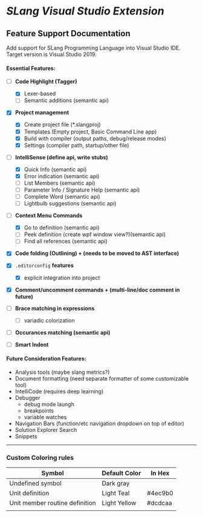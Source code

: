 ﻿#  ***SLang** Visual Studio Extension*
## Feature Support Documentation

Add support for SLang Programming Language into Visual Studio IDE.
Target version is Visual Studio 2019.

#### Essential Features:
- [ ] **Code Highlight (Tagger)**
    - [x] Lexer-based
    - [ ] Semantic additions (semantic api)
- [x] **Project management**
    - [x] Create project file (\*.slangproj)
    - [x] Templates (Empty project, Basic Command Line app)
    - [x] Build with compiler (output paths, debug/release modes)
    - [x] Settings (compiler path, startup/other file)
- [ ] **IntelliSense (define api, write stubs)**
    - [x] Quick Info (semantic api)
    - [x] Error indication (semantic api)
    - [ ] List Members (semantic api)
    - [ ] Parameter Info / Signature Help (semantic api)
    - [ ] Complete Word (semantic api)
    - [ ] Lightbulb suggestions (semantic api)
- [ ] **Context Menu Commands**
    - [x] Go to definition (semantic api)
    - [ ] Peek definition (create wpf window view?)(semantic api)
    - [ ] Find all references (semantic api)
- [x] **Code folding (Outlining) + (needs to be moved to AST interface)**
- [x] `.editorconfig` **features**
    - [x] explicit integration into project
- [x] **Comment/uncomment commands + (multi-line/doc comment in future)**
- [ ] **Brace matching in expressions**
    - [ ] variadic colorization
- [ ] **Occurances matching (semantic api)**
- [ ] **Smart Indent**


#### Future Consideration Features:
- Analysis tools (maybe slang metrics?)
- Document formatting (need separate formatter of some customizable tool)
- IntelliCode (requires deep learning)
- Debugger
    - debug mode laungh
    - breakpoints
    - variable watches
- Navigation Bars (function/etc navigation dropdown on top of editor)
- Solution Explorer Search
- Snippets
---

### Custom Coloring rules
|Symbol|Default Color|In Hex|
|-|-|-|
|Undefined symbol|Dark gray||
|Unit definition|Light Teal|#4ec9b0|
|Unit member routine definition|Light Yellow|#dcdcaa|
|||

